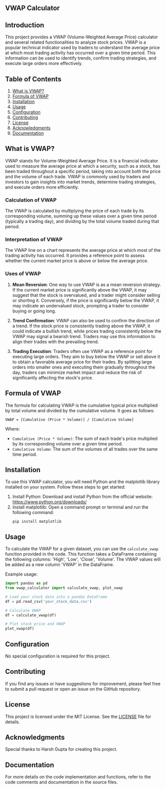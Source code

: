 ## VWAP Calculator

## Introduction
This project provides a VWAP (Volume-Weighted Average Price) calculator and several related functionalities to analyze stock prices. VWAP is a popular technical indicator used by traders to understand the average price at which most trading activity has occurred over a given time period. This information can be used to identify trends, confirm trading strategies, and execute large orders more effectively.

## Table of Contents
1. [What is VWAP?](#what-is-vwap)
2. [Formula of VWAP](#formula-of-vwap)
3. [Installation](#installation)
4. [Usage](#usage)
5. [Configuration](#configuration)
6. [Contributing](#contributing)
7. [License](#license)
8. [Acknowledgments](#acknowledgments)
9. [Documentation](#documentation)

## What is VWAP?
VWAP stands for Volume-Weighted Average Price. It is a financial indicator used to measure the average price at which a security, such as a stock, has been traded throughout a specific period, taking into account both the price and the volume of each trade. VWAP is commonly used by traders and investors to gain insights into market trends, determine trading strategies, and execute orders more efficiently.

### Calculation of VWAP
The VWAP is calculated by multiplying the price of each trade by its corresponding volume, summing up these values over a given time period (typically a trading day), and dividing by the total volume traded during that period.

### Interpretation of VWAP
The VWAP line on a chart represents the average price at which most of the trading activity has occurred. It provides a reference point to assess whether the current market price is above or below the average price.

### Uses of VWAP
1. **Mean Reversion**: One way to use VWAP is as a mean reversion strategy. If the current market price is significantly above the VWAP, it may suggest that the stock is overvalued, and a trader might consider selling or shorting it. Conversely, if the price is significantly below the VWAP, it may indicate an undervalued stock, prompting a trader to consider buying or going long.

2. **Trend Confirmation**: VWAP can also be used to confirm the direction of a trend. If the stock price is consistently trading above the VWAP, it could indicate a bullish trend, while prices trading consistently below the VWAP may signal a bearish trend. Traders may use this information to align their trades with the prevailing trend.

3. **Trading Execution**: Traders often use VWAP as a reference point for executing large orders. They aim to buy below the VWAP or sell above it to obtain a favorable average price for their trades. By splitting large orders into smaller ones and executing them gradually throughout the day, traders can minimize market impact and reduce the risk of significantly affecting the stock's price.

## Formula of VWAP
The formula for calculating VWAP is the cumulative typical price multiplied by total volume and divided by the cumulative volume. It goes as follows:
```
VWAP = [Cumulative (Price * Volume)] / [Cumulative Volume]
```
Where:
- `Cumulative (Price * Volume)`: The sum of each trade's price multiplied by its corresponding volume over a given time period.
- `Cumulative Volume`: The sum of the volumes of all trades over the same time period.

## Installation
To use this VWAP calculator, you will need Python and the matplotlib library installed on your system. Follow these steps to get started:

1. Install Python: Download and install Python from the official website: https://www.python.org/downloads/
2. Install matplotlib: Open a command prompt or terminal and run the following command:
   ```
   pip install matplotlib
   ```

## Usage
To calculate the VWAP for a given dataset, you can use the `calculate_vwap` function provided in the code. This function takes a DataFrame containing the following columns: 'High', 'Low', 'Close', 'Volume'. The VWAP values will be added as a new column 'VWAP' in the DataFrame.

Example usage:
```python
import pandas as pd
from vwap_calculator import calculate_vwap, plot_vwap

# Load your stock data into a pandas DataFrame
df = pd.read_csv('your_stock_data.csv')

# Calculate VWAP
df = calculate_vwap(df)

# Plot stock price and VWAP
plot_vwap(df)
```

## Configuration
No special configuration is required for this project.

## Contributing
If you find any issues or have suggestions for improvement, please feel free to submit a pull request or open an issue on the GitHub repository.

## License
This project is licensed under the MIT License. See the [LICENSE](LICENSE) file for details.

## Acknowledgments
Special thanks to Harsh Gupta for creating this project.

## Documentation
For more details on the code implementation and functions, refer to the code comments and documentation in the source files.
